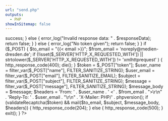 ```yaml
---
url: "send.php"
outputs:
  - PHP
showInSitemap: false
---
```

<?php

function validateRecaptcha($token) {
  $secret = '6LdfTpAUAAAAAMwY4xkHGYFgi-STELwQOmWJkxEM';

  if (isset($token) && !empty($token)) {
    $verifyURL = 'https://www.google.com/recaptcha/api/siteverify?secret=' . urlencode($secret) .  '&response=' . urlencode($token);
    $verifyResponse = file_get_contents($verifyURL);
    $responseData = json_decode($verifyResponse);

    if ($responseData) {
      return $responseData->success;
    } else {
      error_log("Invalid response data: " . $responseData);
      return false;
    }

  } else {
    error_log("No token given");
    return false;
  }
}

if ($_POST) {
  $to_email = "{{< email >}}";
  $from_email = 'noreply@medien-dresden.de';

  if (!isset($_SERVER['HTTP_X_REQUESTED_WITH'])
    || strtolower($_SERVER['HTTP_X_REQUESTED_WITH']) != 'xmlhttprequest'
  ) {
    http_response_code(400);
    die();
  } 

  $token      = $_POST["token"];
  $user_name  = filter_var($_POST["name"], FILTER_SANITIZE_STRING);
  $user_email = filter_var($_POST["email"], FILTER_SANITIZE_EMAIL);
  $subject    = filter_var($_POST["subject"], FILTER_SANITIZE_STRING);
  $message    = filter_var($_POST["message"], FILTER_SANITIZE_STRING);

  $message_body = $message;
  
  $headers = 
    'From: ' . $user_name . ' <' . $from_email . ">\r\n" .
    'Reply-To: ' . $user_email . "\r\n" .
    'X-Mailer: PHP/' . phpversion();
  
  if (validateRecaptcha($token) && mail($to_email, $subject, $message_body, $headers)) {
    http_response_code(204);
  } else {
    http_response_code(500);
  }

  exit();
}

?>